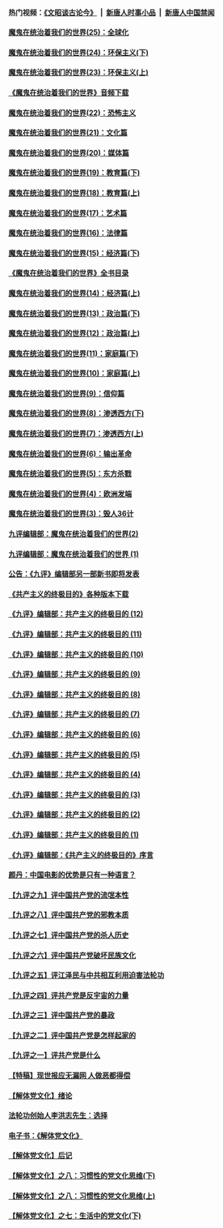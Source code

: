#### 热门视频：[《文昭谈古论今》](https://github.com/gfw-breaker/wenzhao/blob/master/README.md?t=10230633) &nbsp;|&nbsp; [新唐人时事小品](https://github.com/gfw-breaker/ntdtv-comedy/blob/master/README.md?t=10230633) &nbsp;|&nbsp; [新唐人中国禁闻](https://github.com/gfw-breaker/ntdtv-news/blob/master/README.md?t=10230633)

#### [魔鬼在统治着我们的世界(25)：全球化](../pages/nsc422/n10788205.md?t=10230633) 

#### [魔鬼在统治着我们的世界(24)：环保主义(下)](../pages/nsc422/n10695307.md?t=10230633) 

#### [魔鬼在统治着我们的世界(23)：环保主义(上)](../pages/nsc422/n10688613.md?t=10230633) 

#### [《魔鬼在统治着我们的世界》音频下载](../pages/nsc422/n10635553.md?t=10230633) 

#### [魔鬼在统治着我们的世界(22)：恐怖主义](../pages/nsc422/n10614727.md?t=10230633) 

#### [魔鬼在统治着我们的世界(21)：文化篇](../pages/nsc422/n10597706.md?t=10230633) 

#### [魔鬼在统治着我们的世界(20)：媒体篇](../pages/nsc422/n10586579.md?t=10230633) 

#### [魔鬼在统治着我们的世界(19)：教育篇(下)](../pages/nsc422/n10564808.md?t=10230633) 

#### [魔鬼在统治着我们的世界(18)：教育篇(上)](../pages/nsc422/n10526970.md?t=10230633) 

#### [魔鬼在统治着我们的世界(17)：艺术篇](../pages/nsc422/n10499093.md?t=10230633) 

#### [魔鬼在统治着我们的世界(16)：法律篇](../pages/nsc422/n10485969.md?t=10230633) 

#### [魔鬼在统治着我们的世界(15)：经济篇(下)](../pages/nsc422/n10469975.md?t=10230633) 

#### [《魔鬼在统治着我们的世界》全书目录](../pages/nsc422/n10464261.md?t=10230633) 

#### [魔鬼在统治着我们的世界(14)：经济篇(上)](../pages/nsc422/n10457370.md?t=10230633) 

#### [魔鬼在统治着我们的世界(13)：政治篇(下)](../pages/nsc422/n10448270.md?t=10230633) 

#### [魔鬼在统治着我们的世界(12)：政治篇(上)](../pages/nsc422/n10444576.md?t=10230633) 

#### [魔鬼在统治着我们的世界(11)：家庭篇(下)](../pages/nsc422/n10440961.md?t=10230633) 

#### [魔鬼在统治着我们的世界(10)：家庭篇(上)](../pages/nsc422/n10435448.md?t=10230633) 

#### [魔鬼在统治着我们的世界(9)：信仰篇](../pages/nsc422/n10432159.md?t=10230633) 

#### [魔鬼在统治着我们的世界(8)：渗透西方(下)](../pages/nsc422/n10429603.md?t=10230633) 

#### [魔鬼在统治着我们的世界(7)：渗透西方(上)](../pages/nsc422/n10426013.md?t=10230633) 

#### [魔鬼在统治着我们的世界(6)：输出革命](../pages/nsc422/n10421536.md?t=10230633) 

#### [魔鬼在统治着我们的世界(5)：东方杀戮](../pages/nsc422/n10417707.md?t=10230633) 

#### [魔鬼在统治着我们的世界(4)：欧洲发端](../pages/nsc422/n10414890.md?t=10230633) 

#### [魔鬼在统治着我们的世界(3)：毁人36计](../pages/nsc422/n10411583.md?t=10230633) 

#### [九评编辑部：魔鬼在统治着我们的世界(2)](../pages/nsc422/n10410036.md?t=10230633) 

#### [九评编辑部：魔鬼在统治着我们的世界 (1)](../pages/nsc422/n10406825.md?t=10230633) 

#### [公告：《九评》编辑部另一部新书即将发表](../pages/nsc422/n10405104.md?t=10230633) 

#### [《共产主义的终极目的》各种版本下载](../pages/nsc422/n10022138.md?t=10230633) 

#### [《九评》编辑部：共产主义的终极目的 (12)](../pages/nsc422/n9933272.md?t=10230633) 

#### [《九评》编辑部：共产主义的终极目的 (11)](../pages/nsc422/n9924973.md?t=10230633) 

#### [《九评》编辑部：共产主义的终极目的 (10)](../pages/nsc422/n9920883.md?t=10230633) 

#### [《九评》编辑部：共产主义的终极目的 (9)](../pages/nsc422/n9916363.md?t=10230633) 

#### [《九评》编辑部：共产主义的终极目的 (8)](../pages/nsc422/n9912488.md?t=10230633) 

#### [《九评》编辑部：共产主义的终极目的 (7)](../pages/nsc422/n9901176.md?t=10230633) 

#### [《九评》编辑部：共产主义的终极目的 (6)](../pages/nsc422/n9899359.md?t=10230633) 

#### [《九评》编辑部：共产主义的终极目的 (5)](../pages/nsc422/n9893174.md?t=10230633) 

#### [《九评》编辑部：共产主义的终极目的 (4)](../pages/nsc422/n9891246.md?t=10230633) 

#### [《九评》编辑部：共产主义的终极目的 (3)](../pages/nsc422/n9879879.md?t=10230633) 

#### [《九评》编辑部：共产主义的终极目的 (2)](../pages/nsc422/n9876205.md?t=10230633) 

#### [《九评》编辑部：共产主义的终极目的 (1)](../pages/nsc422/n9865857.md?t=10230633) 

#### [《九评》编辑部：《共产主义的终极目的》序言](../pages/nsc422/n9862666.md?t=10230633) 

#### [颜丹：中国电影的优势是只有一种语言？](../pages/nsc422/n9583062.md?t=10230633) 

#### [【九评之九】评中国共产党的流氓本性](../pages/nsc422/n737542.md?t=10230633) 

#### [【九评之八】评中国共产党的邪教本质](../pages/nsc422/n735942.md?t=10230633) 

#### [【九评之七】评中国共产党的杀人历史](../pages/nsc422/n733806.md?t=10230633) 

#### [【九评之六】评中国共产党破坏民族文化](../pages/nsc422/n731667.md?t=10230633) 

#### [【九评之五】评江泽民与中共相互利用迫害法轮功](../pages/nsc422/n730058.md?t=10230633) 

#### [【九评之四】评共产党是反宇宙的力量](../pages/nsc422/n727814.md?t=10230633) 

#### [【九评之三】评中国共产党的暴政](../pages/nsc422/n725597.md?t=10230633) 

#### [【九评之二】评中国共产党是怎样起家的](../pages/nsc422/n723946.md?t=10230633) 

#### [【九评之一】评共产党是什么](../pages/nsc422/n722529.md?t=10230633) 

#### [【特稿】现世报应无漏网 人做恶都得偿](../pages/nsc422/n4215167.md?t=10230633) 

#### [【解体党文化】绪论](../pages/nsc422/n1449356.md?t=10230633) 

#### [法轮功创始人李洪志先生：选择](../pages/nsc422/n3580738.md?t=10230633) 

#### [电子书：《解体党文化》](../pages/nsc422/n1573484.md?t=10230633) 

#### [【解体党文化】后记](../pages/nsc422/n1531999.md?t=10230633) 

#### [【解体党文化】之八：习惯性的党文化思维(下)](../pages/nsc422/n1526477.md?t=10230633) 

#### [【解体党文化】之八：习惯性的党文化思维(上)](../pages/nsc422/n1520631.md?t=10230633) 

#### [【解体党文化】之七：生活中的党文化(下)](../pages/nsc422/n1513446.md?t=10230633) 

